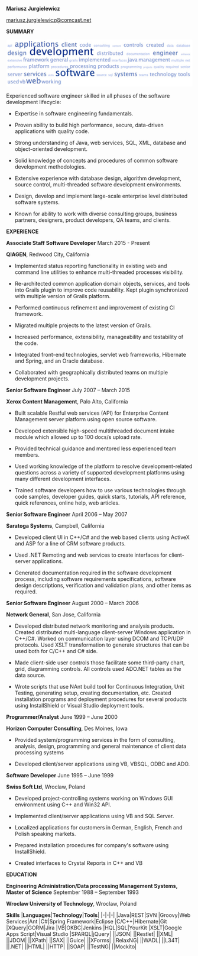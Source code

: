 **Mariusz Jurgielewicz**

<mariusz.jurgielewicz@comcast.net>

**SUMMARY**

![Tagcloud](resume_tagcloud.jpeg)

Experienced software engineer skilled in all phases of the software
development lifecycle:

-   Expertise in software engineering fundamentals.

-   Proven ability to build high performance, secure, data-driven
    applications with quality code.

-   Strong understanding of Java, web services, SQL, XML, database and
    object-oriented development.

-   Solid knowledge of concepts and procedures of common software
    development methodologies.

-   Extensive experience with database design, algorithm development,
    source control, multi-threaded software development environments.

-   Design, develop and implement large-scale enterprise level
    distributed software systems.

-   Known for ability to work with diverse consulting groups, business
    partners, designers, product developers, QA teams, and clients.

**EXPERIENCE**

**Associate Staff Software Developer** March 2015 - Present

**QIAGEN**, Redwood City, California
 
-   Implemented status reporting functionality in existing web and
    command line utilities to enhance multi-threaded processes
    visibility.

-   Re-architected common application domain objects, services, and
    tools into Grails plugin to improve code reusability. Kept plugin
    synchronized with multiple version of Grails platform.

-   Performed continuous refinement and improvement of existing CI
    framework.

-   Migrated multiple projects to the latest version of Grails.

-   Increased performance, extensibility, manageability and testability
    of the code.

-   Integrated front-end technologies, servlet web frameworks, Hibernate
    and Spring, and an Oracle database.

-   Collaborated with geographically distributed teams on multiple
    development projects.

**Senior Software Engineer** July 2007 – March 2015

**Xerox Content Management**, Palo Alto, California
-   Built scalable Restful web services (API) for Enterprise Content
    Management server platform using open source software.

-   Developed extensible high-speed multithreaded document intake module
    which allowed up to 100 docs/s upload rate.

-   Provided technical guidance and mentored less experienced team
    members.

-   Used working knowledge of the platform to resolve
    development-related questions across a variety of supported
    development platforms using many different development interfaces.

-   Trained software developers how to use various technologies through
    code samples, developer guides, quick starts, tutorials, API
    reference, quick references, online help, web articles.

**Senior Software Engineer** April 2006 – May 2007

**Saratoga Systems**, Campbell, California
-   Developed client UI in C++/C\# and the web based clients using
    ActiveX and ASP for a line of CRM software products.

-   Used .NET Remoting and web services to create interfaces for
    client-server applications.

-   Generated documentation required in the software development
    process, including software requirements specifications, software
    design descriptions, verification and validation plans, and other
    items as required.

**Senior Software Engineer** August 2000 – March 2006

**Network General**, San Jose, California

-   Developed distributed network monitoring and analysis products.
    Created distributed multi-language client-server Windows application
    in C++/C#. Worked on communication layer using DCOM and TCP/UDP
    protocols. Used XSLT transformation to generate structures that can
    be used both for C/C++ and C# side.

-   Made client-side user controls those facilitate some third-party
    chart, grid, diagramming controls. All controls used ADO.NET tables
    as the data source.

-   Wrote scripts that use NAnt build tool for Continuous Integration,
    Unit Testing, generating setup, creating documentation, etc. Created
    installation programs and deployment procedures for several products
    using InstallShield or Visual Studio deployment tools.


**Programmer/Analyst** June 1999 – June 2000

**Horizon Computer Consulting**, Des Moines, Iowa

-   Provided system/programming services in the form of consulting,
    analysis, design, programming and general maintenance of client data
    processing systems

-   Developed client/server applications using VB, VBSQL, ODBC and ADO.

**Software Developer** June 1995 – June 1999

**Swiss Soft Ltd**, Wroclaw, Poland

-   Developed project-controlling systems working on Windows GUI
    environment using C++ and Win32 API.

-   Implemented client/server applications using VB and SQL Server.

-   Localized applications for customers in German, English, French and
    Polish speaking markets.

-   Prepared installation procedures for company's software using
    InstallShield.

-   Created interfaces to Crystal Reports in C++ and VB

**EDUCATION**

**Engineering Administration/Data processing Management Systems, Master
of Science** September 1988 – September 1993

**Wroclaw University of Technology**, Wroclaw, Poland


**Skills**
|**Languages**|**Technology**|**Tools**|
|-|-|-|
|Java|REST|SVN
|Groovy|Web Services|Ant
|C#|Spring Framework|Eclipse
|C/C++|Hibernate|Git
|XQuery|GORM|Jira
|VB|OKBC|Jenkins
|HQL|SQL|YourKit
|XSLT|Google Apps Script|Visual Studio
|SPARQL|jQuery|
||JSON|
||Restlet|
||XML|
||JDOM|
||XPath|
||SAX|
||Guice|
||XForms|
||RelaxNG|
||WADL|
||L34T|
||.NET|
||HTML|
||HTTP|
||SOAP|
||TestNG|
||Mockito|









